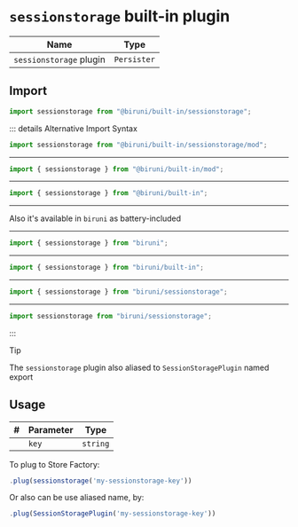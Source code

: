 # `sessionstorage` built-in plugin

| Name                    | Type        |
| ----------------------- | ----------- |
| `sessionstorage` plugin | `Persister` |

## Import

```typescript
import sessionstorage from "@biruni/built-in/sessionstorage";
```

::: details Alternative Import Syntax

```typescript
import sessionstorage from "@biruni/built-in/sessionstorage/mod";
```

---

```typescript
import { sessionstorage } from "@biruni/built-in/mod";
```

---

```typescript
import { sessionstorage } from "@biruni/built-in";
```

---

Also it's available in `biruni` as battery-included

---

```typescript
import { sessionstorage } from "biruni";
```

---

```typescript
import { sessionstorage } from "biruni/built-in";
```

---

```typescript
import { sessionstorage } from "biruni/sessionstorage";
```

---

```typescript
import sessionstorage from "biruni/sessionstorage";
```

:::

> [!tip]
> The `sessionstorage` plugin also aliased to `SessionStoragePlugin` named export

## Usage

| #   | Parameter | Type     |
| --- | --------- | -------- |
|     | `key`     | `string` |

To plug to Store Factory:

```typescript
.plug(sessionstorage('my-sessionstorage-key'))
```

Or also can be use aliased name, by:

```typescript
.plug(SessionStoragePlugin('my-sessionstorage-key'))
```
